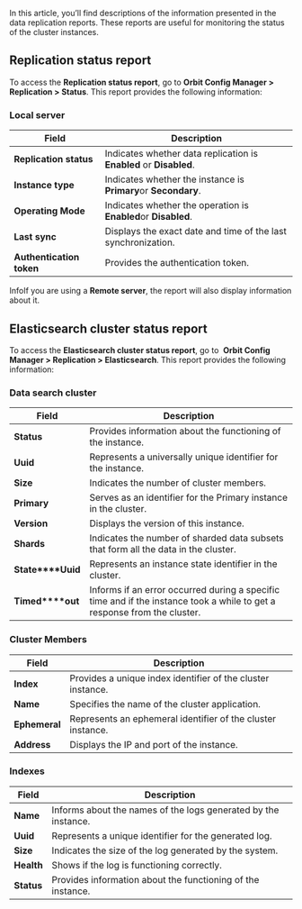 In this article, you’ll find descriptions of the information presented in the data replication reports. These reports are useful for monitoring the status of the cluster instances.

## Replication status report

To access the **Replication status report**, go to **Orbit Config Manager \> Replication \> Status**. This report provides the following information:

### Local server



| **Field** | **Description** |
| --- | --- |
| **Replication status** | Indicates whether data replication is **Enabled** or **Disabled**. |
| **Instance type** | Indicates whether the instance is **Primary**or **Secondary**. |
| **Operating Mode** | Indicates whether the operation is **Enabled**or **Disabled**. |
| **Last sync** | Displays the exact date and time of the last synchronization. |
| **Authentication token** | Provides the authentication token. |

InfoIf you are using a **Remote server**, the report will also display information about it.

  


## Elasticsearch cluster status report

To access the **Elasticsearch cluster status report**, go to  **Orbit Config Manager \> Replication \> Elasticsearch**. This report provides the following information:

### Data search cluster



| **Field** | **Description** |
| --- | --- |
| **Status** | Provides information about the functioning of the instance. |
| **Uuid** | Represents a universally unique identifier for the instance. |
| **Size** | Indicates the number of cluster members. |
| **Primary** | Serves as an identifier for the Primary instance in the cluster. |
| **Version** | Displays the version of this instance. |
| **Shards** | Indicates the number of sharded data subsets that form all the data in the cluster. |
| **State****Uuid** | Represents an instance state identifier in the cluster. |
| **Timed****out** | Informs if an error occurred during a specific time and if the instance took a while to get a response from the cluster. |

### Cluster Members



| **Field** | **Description** |
| --- | --- |
| **Index** | Provides a unique index identifier of the cluster instance. |
| **Name** | Specifies the name of the cluster application. |
| **Ephemeral** | Represents an ephemeral identifier of the cluster instance. |
| **Address** | Displays the IP and port of the instance. |

### Indexes



| **Field** | **Description** |
| --- | --- |
| **Name** | Informs about the names of the logs generated by the instance. |
| **Uuid** | Represents a unique identifier for the generated log. |
| **Size** | Indicates the size of the log generated by the system. |
| **Health** | Shows if the log is functioning correctly. |
| **Status** | Provides information about the functioning of the instance. |

